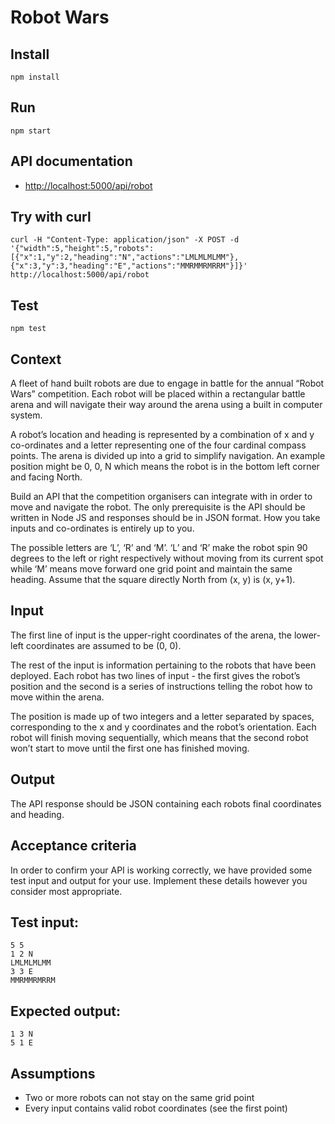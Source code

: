# Robot Wars


## Install

    npm install

## Run

    npm start

## API documentation

- [http://localhost:5000/api/robot](http://localhost:5000/api/robot)

## Try with curl

    curl -H "Content-Type: application/json" -X POST -d '{"width":5,"height":5,"robots":[{"x":1,"y":2,"heading":"N","actions":"LMLMLMLMM"},{"x":3,"y":3,"heading":"E","actions":"MMRMMRMRRM"}]}' http://localhost:5000/api/robot

## Test

    npm test

## Context

A fleet of hand built robots are due to engage in battle for the annual “Robot Wars” competition. Each robot will be placed within a rectangular battle arena and will navigate their way around the arena using a built in computer system.

A robot’s location and heading is represented by a combination of x and y co-ordinates and a letter representing one of the four cardinal compass points. The arena is divided up into a grid to simplify navigation. An example position might be 0, 0, N which means the robot is in the bottom left corner and facing North.

Build an API that the competition organisers can integrate with in order to move and navigate the robot. The only prerequisite is the API should be written in Node JS and responses should be in JSON format. How you take inputs and co-ordinates is entirely up to you.

The possible letters are ‘L’, ‘R’ and ‘M’. ‘L’ and ‘R’ make the robot spin 90 degrees to the left or right respectively without moving from its current spot while ‘M’ means move forward one grid point and maintain the same heading. Assume that the square directly North from (x, y) is (x, y+1).


## Input

The first line of input is the upper-right coordinates of the arena, the lower-left coordinates are assumed to be (0, 0).

The rest of the input is information pertaining to the robots that have been deployed. Each robot has two lines of input - the first gives the robot’s position and the second is a series of instructions telling the robot how to move within the arena.

The position is made up of two integers and a letter separated by spaces, corresponding to the x and y coordinates and the robot’s orientation. Each robot will finish moving sequentially, which means that the second robot won’t start to move until the first one has finished moving.


## Output

The API response should be JSON containing each robots final coordinates and heading.


## Acceptance criteria


In order to confirm your API is working correctly, we have provided some test input and output for your use. Implement these details however you consider most appropriate.

## Test input:


    5 5
    1 2 N
    LMLMLMLMM
    3 3 E
    MMRMMRMRRM

## Expected output:


    1 3 N
    5 1 E

## Assumptions

- Two or more robots can not stay on the same grid point
- Every input contains valid robot coordinates (see the first point)
